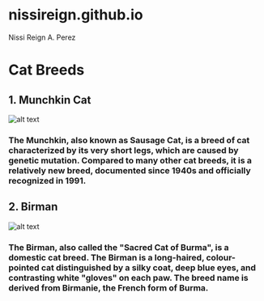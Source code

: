 # nissireign.github.io
Nissi Reign A. Perez
# Cat Breeds
## 1. Munchkin Cat
![alt text](https://i.pinimg.com/736x/9c/cc/49/9ccc4941d8f9b9d21cadda79a514feac.jpg)
### The Munchkin, also known as Sausage Cat, is a breed of cat characterized by its very short legs, which are caused by genetic mutation. Compared to many other cat breeds, it is a relatively new breed, documented since 1940s and officially recognized in 1991.
## 2. Birman
![alt text](https://www.thesprucepets.com/thmb/-BtAlnrD1D--oRhZKkpLqbg5Ghg=/750x0/filters:no_upscale():max_bytes(150000):strip_icc():format(webp)/GettyImages-623368786-f66c97ad6d2d494287b448415f4340a8.jpg)
### The Birman, also called the "Sacred Cat of Burma", is a domestic cat breed. The Birman is a long-haired, colour-pointed cat distinguished by a silky coat, deep blue eyes, and contrasting white "gloves" on each paw. The breed name is derived from Birmanie, the French form of Burma.
